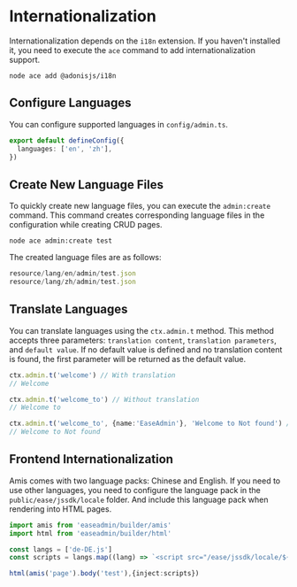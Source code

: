 # Internationalization

Internationalization depends on the `i18n` extension. If you haven't installed it, you need to execute the `ace` command to add internationalization support.

```shell
node ace add @adonisjs/i18n
```

## Configure Languages

You can configure supported languages in `config/admin.ts`.

```typescript
export default defineConfig({
  languages: ['en', 'zh'],
})
```

## Create New Language Files

To quickly create new language files, you can execute the `admin:create` command. This command creates corresponding language files in the configuration while creating CRUD pages.

```shell
node ace admin:create test
```

The created language files are as follows:

```typescript
resource/lang/en/admin/test.json
resource/lang/zh/admin/test.json
```

## Translate Languages

You can translate languages using the `ctx.admin.t` method. This method accepts three parameters: `translation content`, `translation parameters`, and `default value`. If no default value is defined and no translation content is found, the first parameter will be returned as the default value.

```typescript
ctx.admin.t('welcome') // With translation
// Welcome

ctx.admin.t('welcome_to') // Without translation
// Welcome to

ctx.admin.t('welcome_to', {name:'EaseAdmin'}, 'Welcome to Not found') // Without translation
// Welcome to Not found
```

## Frontend Internationalization

Amis comes with two language packs: Chinese and English. If you need to use other languages, you need to configure the language pack in the `public/ease/jssdk/locale` folder. And include this language pack when rendering into HTML pages.

```typescript
import amis from 'easeadmin/builder/amis'
import html from 'easeadmin/builder/html'

const langs = ['de-DE.js']
const scripts = langs.map((lang) => `<script src="/ease/jssdk/locale/${lang}"></script>`).join('\n')

html(amis('page').body('test'),{inject:scripts})
```